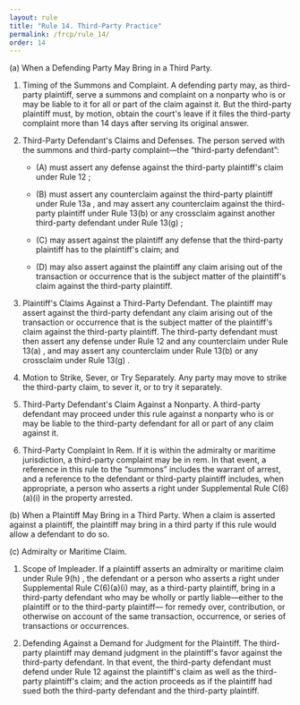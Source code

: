 ```yaml
---
layout: rule
title: "Rule 14. Third-Party Practice"
permalink: /frcp/rule_14/
order: 14
---
```


(a) When a Defending Party May Bring in a Third Party.


1. Timing of the Summons and Complaint. A defending party may, as third-party plaintiff, serve a summons and complaint on a nonparty who is or may be liable to it for all or part of the claim against it. But the third-party plaintiff must, by motion, obtain the court's leave if it files the third-party complaint more than 14 days after serving its original answer.


2. Third-Party Defendant's Claims and Defenses. The person served with the summons and third-party complaint—the “third-party defendant”:


    - (A) must assert any defense against the third-party plaintiff's claim under Rule 12 ;


    - (B) must assert any counterclaim against the third-party plaintiff under Rule 13a , and may assert any counterclaim against the third-party plaintiff under Rule 13(b) or any crossclaim against another third-party defendant under Rule 13(g) ;


    - (C) may assert against the plaintiff any defense that the third-party plaintiff has to the plaintiff's claim; and


    - (D) may also assert against the plaintiff any claim arising out of the transaction or occurrence that is the subject matter of the plaintiff's claim against the third-party plaintiff.


3. Plaintiff's Claims Against a Third-Party Defendant. The plaintiff may assert against the third-party defendant any claim arising out of the transaction or occurrence that is the subject matter of the plaintiff's claim against the third-party plaintiff. The third-party defendant must then assert any defense under Rule 12 and any counterclaim under Rule 13(a) , and may assert any counterclaim under Rule 13(b) or any crossclaim under Rule 13(g) .


4. Motion to Strike, Sever, or Try Separately. Any party may move to strike the third-party claim, to sever it, or to try it separately.


5. Third-Party Defendant's Claim Against a Nonparty. A third-party defendant may proceed under this rule against a nonparty who is or may be liable to the third-party defendant for all or part of any claim against it.


6. Third-Party Complaint In Rem. If it is within the admiralty or maritime jurisdiction, a third-party complaint may be in rem. In that event, a reference in this rule to the “summons” includes the warrant of arrest, and a reference to the defendant or third-party plaintiff includes, when appropriate, a person who asserts a right under Supplemental Rule C(6)(a)(i) in the property arrested.


(b) When a Plaintiff May Bring in a Third Party. When a claim is asserted against a plaintiff, the plaintiff may bring in a third party if this rule would allow a defendant to do so.


(c) Admiralty or Maritime Claim.


1. Scope of Impleader. If a plaintiff asserts an admiralty or maritime claim under Rule 9(h) , the defendant or a person who asserts a right under Supplemental Rule C(6)(a)(i) may, as a third-party plaintiff, bring in a third-party defendant who may be wholly or partly liable—either to the plaintiff or to the third-party plaintiff— for remedy over, contribution, or otherwise on account of the same transaction, occurrence, or series of transactions or occurrences.


2. Defending Against a Demand for Judgment for the Plaintiff. The third-party plaintiff may demand judgment in the plaintiff's favor against the third-party defendant. In that event, the third-party defendant must defend under Rule 12 against the plaintiff's claim as well as the third-party plaintiff's claim; and the action proceeds as if the plaintiff had sued both the third-party defendant and the third-party plaintiff.

